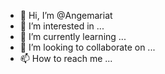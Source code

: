 - 👋 Hi, I’m @Angemariat
- 👀 I’m interested in ...
- 🌱 I’m currently learning ...
- 💞️ I’m looking to collaborate on ...
- 📫 How to reach me ...

<!---
Angemariat/Angemariat is a ✨ special ✨ repository because its `README.md` (this file) appears on your GitHub profile.
You can click the Preview link to take a look at your changes.
--->
